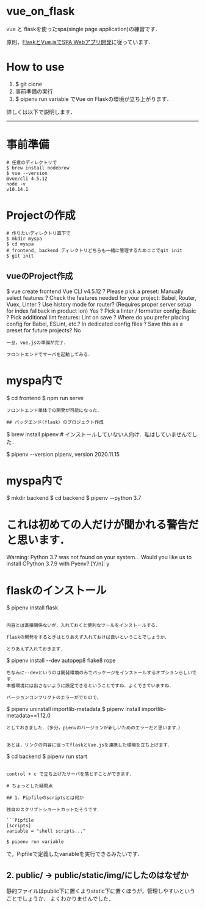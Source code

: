 # vue_on_flask
vue と flaskを使ったspa(single page application)の練習です．

原則，[FlaskとVue.jsでSPA Webアプリ開発](https://qiita.com/y-tsutsu/items/67f71fc8430a199a3efd)に従っています．

# How to use

1. $ git clone
2. 事前準備の実行
3. $ pipenv run variable
でVue on Flaskの環境が立ち上がります．

詳しくは以下で説明します．

---

# 事前準備

```
# 任意のディレクトリで
$ brew install nodebrew
$ vue --version
@vue/cli 4.5.12
node -v
v10.14.1
```

# Projectの作成

```
# 作りたいディレクトリ直下で 
$ mkdir myspa
$ cd myspa
# frontend, backend ディレクトリどちらも一緒に管理するためここでgit init
$ git init

```

## vueのProject作成
$ vue create frontend
Vue CLI v4.5.12
? Please pick a preset: Manually select features
? Check the features needed for your project: Babel, Router, Vuex, Linter
? Use history mode for router? (Requires proper server setup for index fallback in product
ion) Yes
? Pick a linter / formatter config: Basic
? Pick additional lint features: Lint on save
? Where do you prefer placing config for Babel, ESLint, etc.? In dedicated config files
? Save this as a preset for future projects? No
```
一旦，vue.jsの準備が完了．

フロントエンドでサーバを起動してみる．
```
# myspa内で
$ cd frontend
$ npm run serve
```
フロントエンド単体での開発が可能になった．

## バックエンド(flask）のプロジェクト作成

```
$ brew install pipenv # インストールしていない人向け．私はしていませんでした．

$ pipenv --version
pipenv, version 2020.11.15

# myspa内で
$ mkdir backend
$ cd backend
$ pipenv --python 3.7
# これは初めての人だけが聞かれる警告だと思います．
Warning: Python 3.7 was not found on your system...
Would you like us to install CPython 3.7.9 with Pyenv? [Y/n]: y

# flaskのインストール
$ pipenv install flask
```

内容とは直接関係ないが，入れておくと便利なツールをインストールする．

flaskの開発をするときはとりあえず入れておけば良いということでしょうか．

とりあえず入れておきます．

```
$ pipenv install --dev autopep8 flake8 rope
```
ちなみに--devというのは開発環境のみでパッケージをインストールするオプションらしいです．
本番環境には出さないように設定できるということですね．よくできていますね．

バージョンコンフリクトのエラーがでたので，
```
$ pipenv uninstall importlib-metadata
$ pipenv install importlib-metadata==1.12.0
```
としておきました．（多分，pienvのバージョンが新しいためのエラーだと思います．）


あとは，リンクの内容に従ってflaskとVue.jsを連携した環境を立ち上げます．

```
$ cd backend
$ pipenv run start
```

control + c で立ち上げたサーバを落とすことができます．

# ちょっとした疑問点

## 1. Pipfileのscriptsとは何か

独自のスクリプトショートカットだそうです．

```Pipfile
[scripts]
variable = "shell scripts..."
```

```
$ pipenv run variable
```
で，Pipfileで定義したvariableを実行できるみたいです．

## 2. public/ -> public/static/img/にしたのはなぜか

静的ファイルはpublic下に置くよりstatic下に置くほうが，管理しやすいということでしょうか．
よくわかりませんでした．
